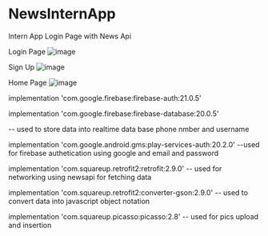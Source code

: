 # NewsInternApp
Intern App Login Page with News Api

Login Page
![image](https://user-images.githubusercontent.com/84911098/183862698-5cd130ba-ea05-4f23-9028-260e4c103ac7.png)

Sign Up
![image](https://user-images.githubusercontent.com/84911098/183862767-1d1ed3a8-3266-405b-a17a-3a87317e423e.png)


Home Page
![image](https://user-images.githubusercontent.com/84911098/183862642-40ae9e6f-fce0-45ca-a902-b073d115a0f6.png)


 implementation 'com.google.firebase:firebase-auth:21.0.5'
 
 implementation 'com.google.firebase:firebase-database:20.0.5'
 
-- used to store data into realtime data base phone nmber and username


 implementation 'com.google.android.gms:play-services-auth:20.2.0'
--used for firebase authetication using google and email and password


implementation 'com.squareup.retrofit2:retrofit:2.9.0'
-- used for networking using newsapi for fetching data 


implementation 'com.squareup.retrofit2:converter-gson:2.9.0'
-- used to convert data into javascript object notation


implementation 'com.squareup.picasso:picasso:2.8'
-- used for pics upload and insertion



    
    
